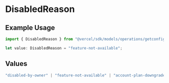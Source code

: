 # DisabledReason

## Example Usage

```typescript
import { DisabledReason } from "@vercel/sdk/models/operations/getconfigurablelogdrain.js";

let value: DisabledReason = "feature-not-available";
```

## Values

```typescript
"disabled-by-owner" | "feature-not-available" | "account-plan-downgrade" | "disabled-by-admin"
```